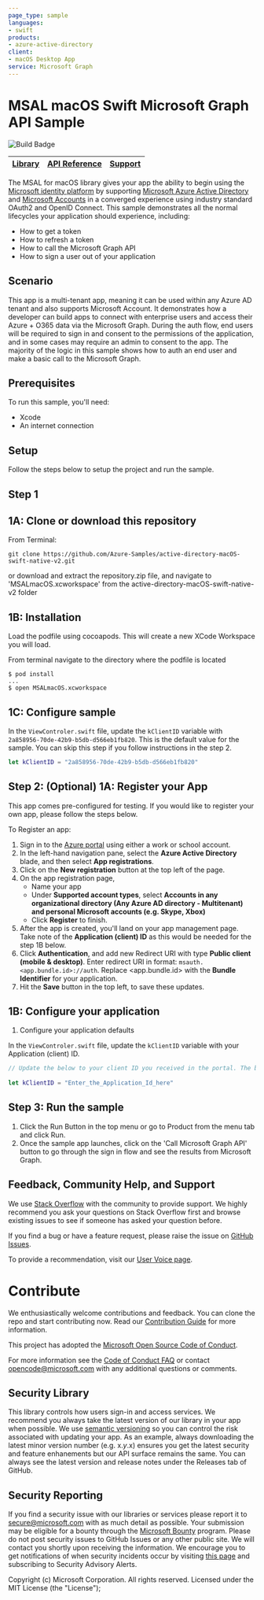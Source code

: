 ```yaml
---
page_type: sample
languages:
- swift
products:
- azure-active-directory
client:
- macOS Desktop App
service: Microsoft Graph
---
```


# MSAL macOS Swift Microsoft Graph API Sample

![Build Badge](https://identitydivision.visualstudio.com/_apis/public/build/definitions/a7934fdd-dcde-4492-a406-7fad6ac00e17/523/badge)

| [Library](https://github.com/AzureAD/microsoft-authentication-library-for-objc) | [API Reference](https://azuread.github.io/docs/objc/) | [Support](README.md#feedback-community-help-and-support)
| --- | --- | --- |

The MSAL for macOS library gives your app the ability to begin using the [Microsoft identity platform](https://aka.ms/aaddev) by supporting [Microsoft Azure Active Directory](https://azure.microsoft.com/services/active-directory/) and [Microsoft Accounts](https://account.microsoft.com/) in a converged experience using industry standard OAuth2 and OpenID Connect. This sample demonstrates all the normal lifecycles your application should experience, including:

- How to get a token
- How to refresh a token
- How to call the Microsoft Graph API
- How to sign a user out of your application

## Scenario

This app is a multi-tenant app, meaning it can be used within any Azure AD tenant and also supports Microsoft Account. It demonstrates how a developer can build apps to connect with enterprise users and access their Azure + O365 data via the Microsoft Graph. During the auth flow, end users will be required to sign in and consent to the permissions of the application, and in some cases may require an admin to consent to the app. The majority of the logic in this sample shows how to auth an end user and make a basic call to the Microsoft Graph.

## Prerequisites

To run this sample, you'll need:

* Xcode
* An internet connection

## Setup

Follow the steps below to setup the project and run the sample.

## Step 1

## 1A: Clone or download this repository

From Terminal:

```terminal
git clone https://github.com/Azure-Samples/active-directory-macOS-swift-native-v2.git
```
or download and extract the repository.zip file, and navigate to 'MSALmacOS.xcworkspace' from the active-directory-macOS-swift-native-v2 folder

## 1B: Installation

Load the podfile using cocoapods. This will create a new XCode Workspace you will load.

From terminal navigate to the directory where the podfile is located

```
$ pod install
...
$ open MSALmacOS.xcworkspace
```

## 1C: Configure sample

In the `ViewControler.swift` file, update the `kClientID` variable with `2a858956-70de-42b9-b5db-d566eb1fb820`. This is the default value for the sample. You can skip this step if you follow instructions in the step 2.

```swift
let kClientID = "2a858956-70de-42b9-b5db-d566eb1fb820"
```

## Step 2: (Optional) 1A: Register your App  

This app comes pre-configured for testing.  If you would like to register your own app, please follow the steps below.

To Register an app:
1. Sign in to the [Azure portal](https://portal.azure.com) using either a work or school account.
2. In the left-hand navigation pane, select the **Azure Active Directory** blade, and then select **App registrations**.
3. Click on the **New registration** button at the top left of the page.
4. On the app registration page,
   - Name your app
   - Under **Supported account types**, select **Accounts in any organizational directory (Any Azure AD directory - Multitenant) and personal Microsoft accounts (e.g. Skype, Xbox)**
   - Click **Register** to finish.
5. After the app is created, you'll land on your app management page. Take note of the **Application (client) ID** as this would be needed for the step 1B below.
6. Click **Authentication**, and add new Redirect URI with type **Public client (mobile & desktop)**. Enter redirect URI in format: `msauth.<app.bundle.id>://auth`. Replace <app.bundle.id> with the **Bundle Identifier** for your application. 
7. Hit the **Save** button in the top left, to save these updates.

## 1B: Configure your application

1. Configure your application defaults

In the `ViewControler.swift` file, update the `kClientID` variable with your Application (client) ID.

```swift
// Update the below to your client ID you received in the portal. The below is for running the demo only
    
let kClientID = "Enter_the_Application_Id_here"
```

## Step 3: Run the sample

1. Click the Run Button in the top menu or go to Product from the menu tab and click Run.
2. Once the sample app launches, click on the 'Call Microsoft Graph API' button to go through the sign in flow and see the results from Microsoft Graph.

## Feedback, Community Help, and Support

We use [Stack Overflow](http://stackoverflow.com/questions/tagged/msal) with the community to provide support. We highly recommend you ask your questions on Stack Overflow first and browse existing issues to see if someone has asked your question before. 

If you find a bug or have a feature request, please raise the issue on [GitHub Issues](../../issues). 

To provide a recommendation, visit our [User Voice page](https://feedback.azure.com/forums/169401-azure-active-directory).

# Contribute

We enthusiastically welcome contributions and feedback. You can clone the repo and start contributing now. Read our [Contribution Guide](Contributing.md) for more information.

This project has adopted the [Microsoft Open Source Code of Conduct](https://opensource.microsoft.com/codeofconduct/). 

For more information see the [Code of Conduct FAQ](https://opensource.microsoft.com/codeofconduct/faq/) or contact [opencode@microsoft.com](mailto:opencode@microsoft.com) with any additional questions or comments.


## Security Library

This library controls how users sign-in and access services. We recommend you always take the latest version of our library in your app when possible. We use [semantic versioning](http://semver.org) so you can control the risk associated with updating your app. As an example, always downloading the latest minor version number (e.g. x.*y*.x) ensures you get the latest security and feature enhanements but our API surface remains the same. You can always see the latest version and release notes under the Releases tab of GitHub.

## Security Reporting

If you find a security issue with our libraries or services please report it to [secure@microsoft.com](mailto:secure@microsoft.com) with as much detail as possible. Your submission may be eligible for a bounty through the [Microsoft Bounty](http://aka.ms/bugbounty) 
program. Please do not post security issues to GitHub Issues or any other public site. We will contact you shortly upon receiving the information. We encourage you to get notifications of when security incidents occur by visiting [this page](https://technet.microsoft.com/en-us/security/dd252948) and subscribing to Security Advisory Alerts.

Copyright (c) Microsoft Corporation.  All rights reserved. Licensed under the MIT License (the "License");